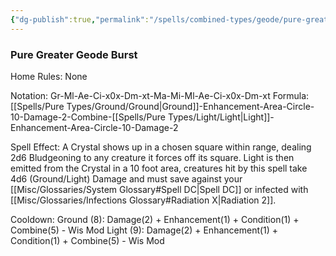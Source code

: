 ```yaml
---
{"dg-publish":true,"permalink":"/spells/combined-types/geode/pure-greater-geode/","tags":["Spell/Damage","Spell/Ground","Spell/Light"]}
---
```


### Pure Greater Geode Burst
Home Rules: None

Notation: Gr-Ml-Ae-Ci-x0x-Dm-xt-Ma-Mi-Ml-Ae-Ci-x0x-Dm-xt 
Formula: [[Spells/Pure Types/Ground/Ground\|Ground]]-Enhancement-Area-Circle-10-Damage-2-Combine-[[Spells/Pure Types/Light/Light\|Light]]-Enhancement-Area-Circle-10-Damage-2

Spell Effect: 
A Crystal shows up in a chosen square within range, dealing 2d6 Bludgeoning to any creature it forces off its square. Light is then emitted from the Crystal in a 10 foot area, creatures hit by this spell take 4d6 (Ground/Light) Damage and must save against your [[Misc/Glossaries/System Glossary#Spell DC\|Spell DC]] or infected with [[Misc/Glossaries/Infections Glossary#Radiation X\|Radiation 2]].

Cooldown:
Ground (8): Damage(2) + Enhancement(1) + Condition(1) + Combine(5) - Wis Mod 
Light (9): Damage(2) + Enhancement(1) + Condition(1) + Combine(5) - Wis Mod